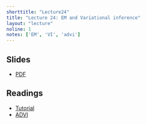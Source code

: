 ```yaml
---
shorttitle: "Lecture24"
title: "Lecture 24: EM and Variational inference"
layout: "lecture"
noline: 1
notes: ['EM', 'VI', 'advi']
---
```


## Slides

- [PDF](../slides/lecture24.pdf)

## Readings

- [Tutorial](https://arxiv.org/pdf/1601.00670.pdf)
- [ADVI](https://arxiv.org/pdf/1603.00788.pdf)
